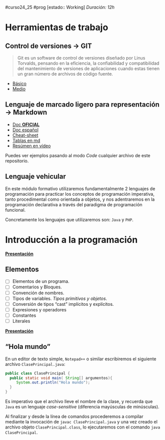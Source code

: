 #curso24_25 #prog [estado:: Working] _Duración: 12h_

# Herramientas de trabajo
## Control de versiones -> GIT
> Git es un software de control de versiones diseñado por Linus Torvalds, pensando en la eficiencia, la confiabilidad y compatibilidad del mantenimiento de versiones de aplicaciones cuando estas tienen un gran número de archivos de código fuente.

+ [Básico](https://github.com/luiscastelar/clases24_25/blob/main/comun/git.md)
+ [Medio](https://github.com/luiscastelar/clases24_25/blob/main/comun/git-ramas.md)

## Lenguaje de marcado ligero para representación -> Markdown
+ [Doc **OFICIAL**](https://www.markdownguide.org/basic-syntax)
+ [Doc español](https://markdown.es/sintaxis-markdown/)
+ [Cheat-sheet](https://www.markdownguide.org/cheat-sheet)
+ [Tablas en md](https://www.tablesgenerator.com/markdown_tables)
+ [Resúmen en vídeo](https://www.youtube.com/watch?v=oxaH9CFpeEE)

Puedes ver ejemplos pasando al modo *Code* cualquier archivo de este repositorio.

## Lenguaje vehicular
En este módulo formativo utilizaremos fundamentalmente 2 lenguajes de programación para practicar los conceptos de programación imperativa, tanto procedimental como orientada a objetos, y nos adentraremos en la programación declarativa a través del paradigma de programación funcional.

Concretamente los lenguajes que utilizaremos son: `Java` y `PHP`.


# Introducción a la programación
[**Presentación**](https://docs.google.com/presentation/d/1N-r1Q85aI-BBZGKY4FboaPhIPeNRucs7gqem8ir0C3I/edit?usp=sharing)

## Elementos
 + [ ] Elementos de un programa.
 + [ ] Comentarios y Bloques.
 + [ ] Convención de nombres.
 + [ ] Tipos de variables. _Tipos primitivos y objetos_.
 + [ ] Conversión de tipos “cast” implícitos y explícitos.
 + [ ] Expresiones y operadores
 + [ ] Constantes
 + [ ] Literales

[**Presentación**](https://docs.google.com/presentation/d/1j_MCgYztYLeDAEIYhAUENkZetzkev1Rzx02BuQXTcQQ/edit?usp=sharing)

## “Hola mundo”
En un editor de texto simple, `Notepad++` o similar escribiremos el siguiente archivo `ClasePrincipal.java`:
```java
public class ClasePrincipal {
  public static void main( String[] argumentos){
     System.out.println("Hola mundo");
  }
}
```

Es imperativo que el archivo lleve el nombre de la clase, y recuerda que `Java` es un lenguaje _case-sensitive_ (diferencia mayúsculas de minúsculas).

Al finalizar y desde la línea de comandos procederemos a compilar mediante la invocación de `javac ClasePrincipal.java` y una vez creado el archivo objeto `ClasePrincipal.class`, lo ejecutaremos con el comando `java ClasePrincipal`.